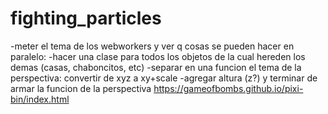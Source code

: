 # fighting_particles

-meter el tema de los webworkers y ver q cosas se pueden hacer en paralelo:
-hacer una clase para todos los objetos de la cual hereden los demas (casas, chaboncitos, etc)
-separar en una funcion el tema de la perspectiva: convertir de xyz a xy+scale
-agregar altura (z?) y terminar de armar la funcion de la perspectiva
https://gameofbombs.github.io/pixi-bin/index.html

